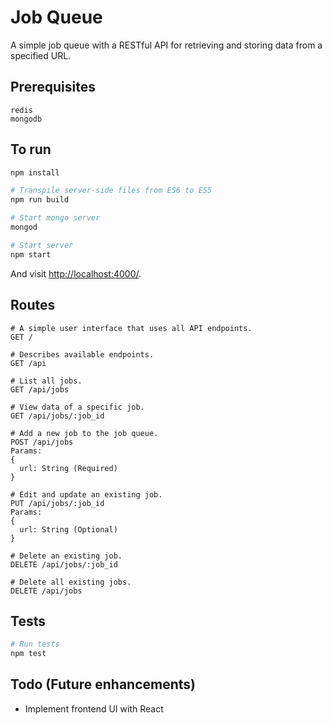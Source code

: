 # Job Queue

A simple job queue with a RESTful API for retrieving and storing data from a specified URL.

## Prerequisites
```
redis
mongodb
```

## To run

```sh
npm install

# Transpile server-side files from ES6 to ES5
npm run build

# Start mongo server
mongod

# Start server
npm start
```

And visit <http://localhost:4000/>.

## Routes
```
# A simple user interface that uses all API endpoints.
GET /

# Describes available endpoints.
GET /api

# List all jobs.
GET /api/jobs

# View data of a specific job.
GET /api/jobs/:job_id

# Add a new job to the job queue.
POST /api/jobs
Params:
{
  url: String (Required)
}

# Edit and update an existing job.
PUT /api/jobs/:job_id
Params:
{
  url: String (Optional)
}

# Delete an existing job.
DELETE /api/jobs/:job_id

# Delete all existing jobs.
DELETE /api/jobs
```

## Tests
```sh
# Run tests
npm test
```

## Todo (Future enhancements)
- Implement frontend UI with React
